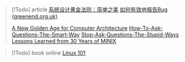 > [!Todo] article
>[系统设计黄金法则：简单之美](https://blog.sciencenet.cn/blog-414166-562616.html) 
> [如何有效地报告Bug (greenend.org.uk)](https://www.chiark.greenend.org.uk/~sgtatham/bugs-cn.html)
> 
> [A New Golden Age for Computer Architecture](files/papers/golden_age.pdf#page=1&selection=50,0,53,12)
> [How-To-Ask-Questions-The-Smart-Way](https://github.com/ryanhanwu/How-To-Ask-Questions-The-Smart-Way/blob/main/README-zh_CN.md)
> [Stop-Ask-Questions-The-Stupid-Ways](https://github.com/tangx/Stop-Ask-Questions-The-Stupid-Ways/blob/master/README.md)
> [Lessons Learned from 30 Years of MINIX](https://cacm.acm.org/research/lessons-learned-from-30-years-of-minix/)


> [!Todo] book online
> [ Linux 101](https://101.ustclug.org/)